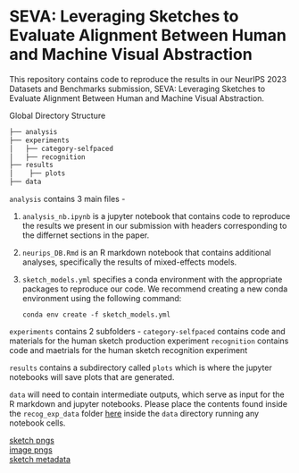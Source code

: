 # SEVA: Leveraging Sketches to Evaluate Alignment Between Human and Machine Visual Abstraction

This repository contains code to reproduce the results in our NeurIPS 2023 Datasets and Benchmarks submission, SEVA: Leveraging Sketches to Evaluate Alignment Between Human and Machine Visual Abstraction.

Global Directory Structure

```bash
├── analysis
├── experiments
│   ├── category-selfpaced  
│   ├── recognition
├── results
│    ├── plots
├── data

```
`analysis` contains 3 main files -
1. `analysis_nb.ipynb` is a jupyter notebook that contains code to reproduce the results we present in our submission with headers corresponding to the differnet sections in the paper.
2. `neurips_DB.Rmd` is an R markdown notebook that contains additional analyses, specifically the results of mixed-effects models.
3. `sketch_models.yml` specifies a conda environment with the appropriate packages to reproduce our code. We recommend creating a new conda environment using the following command:
   
   ```
   conda env create -f sketch_models.yml
   ```
`experiments` contains 2 subfolders -
`category-selfpaced` contains code and materials for the human sketch production experiment
`recognition` contains code and maetrials for the human sketch recognition experiment

`results` contains a subdirectory called `plots` which is where the jupyter notebooks will save plots that are generated.

`data` will need to contain intermediate outputs, which serve as input for the R markdown and jupyter notebooks. Please place the contents found inside the `recog_exp_data` folder <a href="https://www.dropbox.com/scl/fo/2oqncsagow0k7sbn52pd1/h?dl=0&rlkey=i7ezf9lezft7o0amawb24zlvd" target="_blank">here</a>
 inside the `data` directory running any notebook cells.



[sketch pngs](https://seva-benchmark.s3.us-west-2.amazonaws.com/seva_production_pngs.zip) \
[image pngs](https://seva-benchmark.s3.us-west-2.amazonaws.com/things128_images.zip) \
[sketch metadata](https://seva-benchmark.s3.us-west-2.amazonaws.com/neurips_DB_human_clean.csv)
